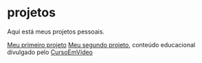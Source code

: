 # projetos
 Aqui está meus projetos pessoais.

<a href="jefersonwayne.github.io/projetos/first-website" target="_blank" rel="external">Meu primeiro projeto</a>
<a href="jefersonwayne.github.io/projetos/website-android" target="_blank" rel="external">Meu segundo projeto</a>, conteúdo educacional divulgado pelo <a href="cursoemvideo.com" target="_blank" rel="external">CursoEmVídeo</a>